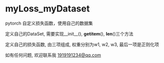 # myLoss_myDataset
pytorch 自定义损失函数，使用自己的数据集

定义自己的DataSet, 需要实现__init__(), __getitem__(), __len__()三个方法

定义自己的损失函数, 由三项组成, 权重分别为w1, w2, w3, 最后一项是正则化项

如有任何问题, 欢迎联系我 1919191234@qq.com
